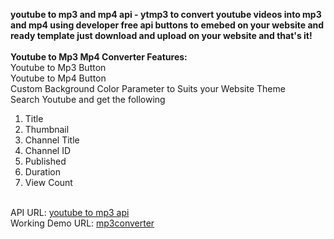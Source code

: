 <b>youtube to mp3 and mp4 api - ytmp3 to convert youtube videos into mp3 and mp4 using developer free api buttons to emebed on your website and ready template just download and upload on your website and that's it!</b>
<br><br>
<b>Youtube to Mp3 Mp4 Converter Features:</b>
<br>
Youtube to Mp3 Button
<br>
Youtube to Mp4 Button
<br>
Custom Background Color Parameter to Suits your Website Theme
<br>
Search Youtube and get the following
1. Title<br>
2. Thumbnail<br>
3. Channel Title<br>
4. Channel ID<br>
5. Published<br>
6. Duration<br>
7. View Count<br>
<br>
API URL: <a href="https://ytmp3api.cyou/">youtube to mp3 api</a>
<br>
Working Demo URL: <a href="https://mp3converter.cyou/">mp3converter</a>
